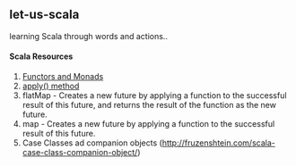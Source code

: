 ## let-us-scala
learning Scala through words and actions..

#### Scala Resources

1. [Functors and Monads](docs/FunctorsAndMonads.md)
2. [apply() method](docs/apply().md)
3. flatMap - Creates a new future by applying a function to the successful result of this future, and returns the result of the function as the new future.  
4. map - Creates a new future by applying a function to the successful result of this future.
5. Case Classes ad companion objects (http://fruzenshtein.com/scala-case-class-companion-object/)



